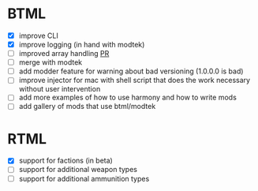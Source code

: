 # BTML

- [x] improve CLI
- [x] improve logging (in hand with modtek)
- [ ] improved array handling [PR](https://github.com/janxious/ModTek/pull/2)
- [ ] merge with modtek
- [ ] add modder feature for warning about bad versioning (1.0.0.0 is bad)
- [ ] improve injector for mac with shell script that does the work necessary without user intervention
- [ ] add more examples of how to use harmony and how to write mods
- [ ] add gallery of mods that use btml/modtek

# RTML

- [x] support for factions (in beta)
- [ ] support for additional weapon types
- [ ] support for additional ammunition types